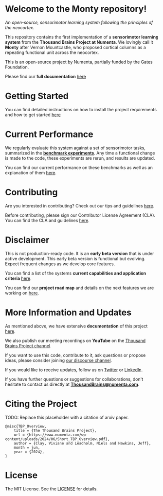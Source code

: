# Welcome to the Monty repository!
*An open-source, sensorimotor learning system following the principles of the neocortex.*

This repository contains the first implementation of a **sensorimotor learning system**
from the **Thousand Brains Project at Numenta**. We lovingly call it **Monty** after Vernon Mountcastle,
who proposed cortical columns as a repeating functional unit across the neocortex.

This is an open-source project by Numenta, partially funded by the Gates Foundation.

Please find our **full documentation** [here](https://thousandbrainsproject.readme.io/)

# Getting Started

You can find detailed instructions on how to install the project requirements and how
to get started [here](https://thousandbrainsproject.readme.io/docs/getting-started)

# Current Performance
We regularly evaluate this system against a set of sensorimotor tasks, summarized in the **[benchmark experiments](./benchmarks/configs/)**. Any time a functional change is made to the code, these experiments are rerun, and results are updated.

You can find our current performance on these benchmarks as well as an explanation of
them [here](https://thousandbrainsproject.readme.io/docs/benchmark-experiments).


# Contributing

Are you interested in contributing? Check out our tips and guidelines [here](https://thousandbrainsproject.readme.io/docs/contributing).

Before contributing, please sign our Contributor License Agreement (CLA). You can find the CLA and guidelines [here]( https://thousandbrainsproject.readme.io/docs/contributor-license-agreement).

# Disclaimer
This is not production-ready code. It is an **early beta version** that is under active
development. This early beta version is functional but evolving. Expect frequent changes as we develop core features.

You can find a list of the systems **current capabilities and application criteria** [here](https://thousandbrainsproject.readme.io/docs/application-criteria).

You can find our **project road map** and details on the next features we are working on [here](https://thousandbrainsproject.readme.io/docs/project-roadmap).

# More Information and Updates
As mentioned above, we have extensive **documentation** of this project [here](https://thousandbrainsproject.readme.io/).

We also publish our meeting recordings on **YouTube** on the [Thousand Brains Project channel](https://www.youtube.com/@thousandbrainsproject).

If you want to use this code, contribute to it, ask questions or propose ideas, please consider joining [our discourse channel](https://thousandbrains.discourse.group/).

If you would like to receive updates, follow us on [Twitter](https://x.com/1000brainsproj) or [LinkedIn](https://www.linkedin.com/showcase/thousand-brains-project/).

If you have further questions or suggestions for collaborations, don't hesitate to contact us directly at **ThousandBrains@numenta.com**.

# Citing the Project
TODO: Replace this placeholder with a citation of arxiv paper.
```
@misc{TBP_Overview,
	title = {The Thousand Brains Project},
	url = {https://www.numenta.com/wp-content/uploads/2024/06/Short_TBP_Overview.pdf},
	author = {Clay, Viviane and Leadholm, Niels and Hawkins, Jeff},
	month = jun,
	year = {2024},
}
```

# License

The MIT License. See the [LICENSE](LICENSE) for details.
